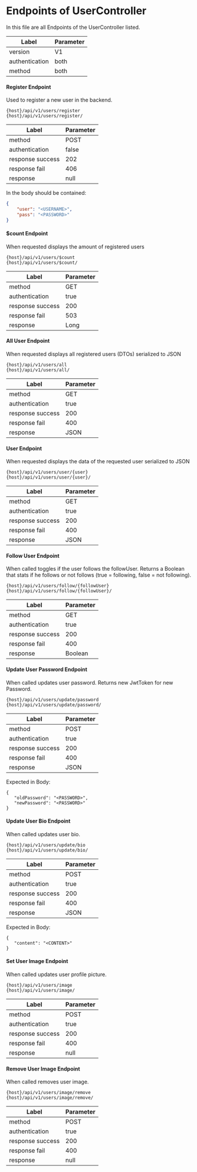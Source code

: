 # Endpoints of UserController

In this file are all Endpoints of the UserController listed.

| Label          | Parameter |
| -------------- | --------- |
| version        | V1        |
| authentication | both      |
| method         | both      |

#### Register Endpoint

Used to register a new user in the backend.  

 ```
{host}/api/v1/users/register
{host}/api/v1/users/register/
 ```

| Label            | Parameter |
| ---------------- | --------- |
| method           | POST      |
| authentication   | false     |
| response success | 202       |
| response fail    | 406       |
| response         | null      |

In the body should be contained:

```json
{
	"user": "<USERNAME>",
	"pass": "<PASSWORD>"
}
```

#### $count Endpoint

When requested displays the amount of registered users

 ```
{host}/api/v1/users/$count
{host}/api/v1/users/$count/
 ```

| Label            | Parameter |
| ---------------- | --------- |
| method           | GET       |
| authentication   | true      |
| response success | 200       |
| response fail    | 503       |
| response         | Long      |

#### All User Endpoint

When requested displays all registered users (DTOs) serialized to JSON

 ```
{host}/api/v1/users/all
{host}/api/v1/users/all/
 ```

| Label            | Parameter |
| ---------------- | --------- |
| method           | GET       |
| authentication   | true      |
| response success | 200       |
| response fail    | 400       |
| response         | JSON      |

#### User Endpoint

When requested displays the data of the requested user serialized to JSON

 ```
{host}/api/v1/users/user/{user}
{host}/api/v1/users/user/{user}/
 ```

| Label            | Parameter |
| ---------------- | --------- |
| method           | GET       |
| authentication   | true      |
| response success | 200       |
| response fail    | 400       |
| response         | JSON      |

#### Follow User Endpoint

When called toggles if the user follows the followUser.
 Returns a Boolean that stats if he follows or not follows (true = following, false = not following).

 ```
{host}/api/v1/users/follow/{followUser}
{host}/api/v1/users/follow/{followUser}/
 ```

| Label            | Parameter |
| ---------------- | --------- |
| method           | GET       |
| authentication   | true      |
| response success | 200       |
| response fail    | 400       |
| response         | Boolean   |

#### Update User Password Endpoint

When called updates user password.
Returns new JwtToken for new Password.

 ```
{host}/api/v1/users/update/password
{host}/api/v1/users/update/password/
 ```

| Label            | Parameter |
| ---------------- | --------- |
| method           | POST      |
| authentication   | true      |
| response success | 200       |
| response fail    | 400       |
| response         | JSON      |

Expected in Body:

 ```
{
	"oldPassword": "<PASSWORD>",
	"newPassword": "<PASSWORD>"
}
 ```

#### Update User Bio Endpoint

When called updates user bio.

 ```
{host}/api/v1/users/update/bio
{host}/api/v1/users/update/bio/
 ```

| Label            | Parameter |
| ---------------- | --------- |
| method           | POST      |
| authentication   | true      |
| response success | 200       |
| response fail    | 400       |
| response         | JSON      |

Expected in Body:

 ```
{
	"content": "<CONTENT>"
}
 ```

#### Set User Image Endpoint

When called updates user profile picture.

 ```
{host}/api/v1/users/image
{host}/api/v1/users/image/
 ```

| Label            | Parameter |
| ---------------- | --------- |
| method           | POST      |
| authentication   | true      |
| response success | 200       |
| response fail    | 400       |
| response         | null      |

#### Remove User Image Endpoint

When called removes user image.

 ```
{host}/api/v1/users/image/remove
{host}/api/v1/users/image/remove/
 ```

| Label            | Parameter |
| ---------------- | --------- |
| method           | POST      |
| authentication   | true      |
| response success | 200       |
| response fail    | 400       |
| response         | null      |
